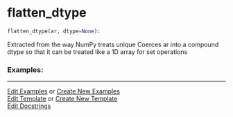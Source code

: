 # <a id="McUtils.Numputils.Misc.flatten_dtype">flatten_dtype</a>

```python
flatten_dtype(ar, dtype=None): 
```
Extracted from the way NumPy treats unique
    Coerces ar into a compound dtype so that it can be treated
    like a 1D array for set operations 

### Examples: 



___

[Edit Examples](https://github.com/McCoyGroup/McUtils/edit/edit/ci/examples/ci/docs/McUtils/Numputils/Misc/flatten_dtype.md) or 
[Create New Examples](https://github.com/McCoyGroup/McUtils/new/edit/?filename=ci/examples/ci/docs/McUtils/Numputils/Misc/flatten_dtype.md) <br/>
[Edit Template](https://github.com/McCoyGroup/McUtils/edit/edit/ci/docs/ci/docs/McUtils/Numputils/Misc/flatten_dtype.md) or 
[Create New Template](https://github.com/McCoyGroup/McUtils/new/edit/?filename=ci/docs/templates/ci/docs/McUtils/Numputils/Misc/flatten_dtype.md) <br/>
[Edit Docstrings](https://github.com/McCoyGroup/McUtils/edit/edit/McUtils/Numputils/Misc.py?message=Update%20Docs)